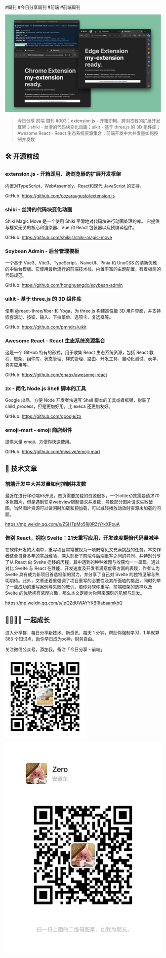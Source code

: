 #周刊 #今日分享周刊 #前端 #前端周刊

![](./images/2024.05.14_extensionjs.jpg)

> 今日分享 前端 周刊 #003：extension.js - 开箱即用、跨浏览器的扩展开发框架；shiki - 丝滑的代码块变化动画；uikit - 基于 three.js 的 3D 组件库；Awesome React - React 生态系统资源集合；前端开发中大并发量如何控制并发数

## 🛠 开源前线

### extension.js - 开箱即用、跨浏览器的扩展开发框架

内置对TypeScript、WebAssembly、React和现代 JavaScript 的支持。

GitHub: https://github.com/cezaraugusto/extension.js

### shiki - 丝滑的代码块变化动画

Shiki Magic Move 是一个使用 Shiki 平滑地对代码块进行动画处理的库。 它提供与框架无关的核心和渲染器、Vue 和 React 包装器以及预编译组件。

GitHub: https://github.com/shikijs/shiki-magic-move

### Soybean Admin - 后台管理模板

一个基于 Vue3、Vite3、TypeScript、NaiveUI、Pinia 和 UnoCSS 的清新优雅的中后台模版。它使用最新流行的前端技术栈，内置丰富的主题配置，有着极高的代码规范。

GitHub: https://github.com/honghuangdc/soybean-admin

### uikit - 基于 three.js 的 3D 组件库

使用 @react-three/fiber 和 Yoga，为 three.js 构建高性能 3D 用户界面，并支持嵌套滚动、按钮、输入、下拉菜单、选项卡、复选框等。

GitHub: https://github.com/pmndrs/uikit

### Awesome React - React 生态系统资源集合

这是一个 GitHub 特有的形式，用于收集 React 生态系统资源，包括 React 教程、框架、组件库、状态管理、样式管理、路由、开发工具、自动化测试、表单、真实应用等。

GitHub: https://github.com/enaqx/awesome-react

### zx - 简化 Node.js Shell 脚本的工具

Google 出品，方便 Node 开发者快速写 Shell 脚本的工具或者框架，封装了 child_process，但是更加好用，比 execa 还更加友好。

GitHub: https://github.com/google/zx

### emoji-mart - emoji 商店组件

提供大量 emoji，方便你快速使用。

GitHub: https://github.com/missive/emoji-mart

## 📘 技术文章

### 前端开发中大并发量如何控制并发数

最近在进行移动端h5开发，首页需要加载的资源很多，一个lottie动效需要请求70多张图片，但是遇到安卓webview限制请求并发数，导致部分图片请求失败破图。当然图片资源可以做闲时加载和预加载，可以减轻播放动效时资源未加载的问题。

https://mp.weixin.qq.com/s/ZSHTpMo5Rj0RZtYrkXPpuA

### 告别 React，拥抱 Svelte：21天重写应用，开发速度翻倍代码量减半

在软件开发的大潮中，重写项目常常被视为一项既常见又充满挑战的任务。本文作者结合自身多年的实战经验，深入剖析了前端与后端重写之间的异同，并特别分享了从 React 向 Svelte 迁移的历程，其中遇到的种种难题与收获均一一呈现。通过对比 Svelte 与 React 在性能、开发速度及开发者满意度等方面的表现，作者认为 Svelte 具有成为新项目首选框架的潜力，并分享了自己对 Svelte 的独特见解与热切期待。此外，文章还着重强调了项目重写的必要性及其所面临的挑战，同时列举了一些成功的重写案例与失败的教训。若你对软件重写、前端框架的选择以及 Svelte 的优势抱有浓厚兴趣，那么本文定能为你带来深刻的见解与启发。

https://mp.weixin.qq.com/s/jpQZdUWAYYKBRIabaamkbQ

## 👨‍👩‍👧‍👦  一起成长
进入分享群，每日分享新技术、新资讯，每天 1 分钟，帮助你强制学习，1 年就算 365 个知识点，助你早日成为大神，财务自由。

关注微信公众号，添加我，备注「今日分享 - 前端」

![](./images/WeChat-Public-Account-QRCode.png)

![](./images/WeChat-QRCode.png)
